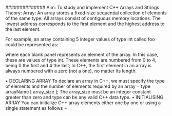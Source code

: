 ############## Aim: To study and implement C++ Arrays and Strings
Theory:
Array:
An array stores a fixed-size sequential collection of elements of the same type. All arrays consist of contiguous memory locations. The lowest address corresponds to the first element and the highest address to the last element.

For example, an array containing 5 integer values of type int called foo could be represented as:
 
where each blank panel represents an element of the array. In this case, these are values of type int. These elements are numbered from 0 to 4, being 0 the first and 4 the last; In C++, the first element in an array is always numbered with a zero (not a one), no matter its length.

•	DECLARING ARRAY
To declare an array in C++, we must specify the type of elements and the number of elements required by an array −
type arrayName [ array_size ];
The array_size must be an integer constant greater than zero and type can be any valid C++ data type.
•	INITIALISING ARRAY
You can initialize C++ array elements either one by one or using a single statement as follows −
